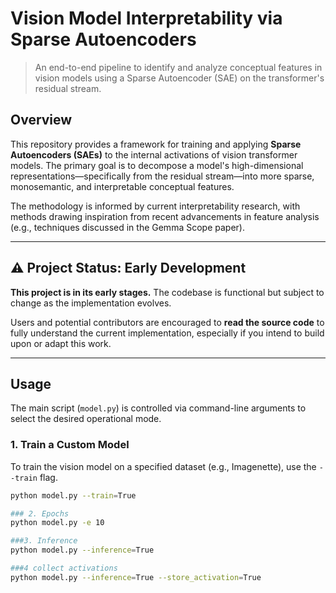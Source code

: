 # Vision Model Interpretability via Sparse Autoencoders

> An end-to-end pipeline to identify and analyze conceptual features in vision models using a Sparse Autoencoder (SAE) on the transformer's residual stream.

## Overview

This repository provides a framework for training and applying **Sparse Autoencoders (SAEs)** to the internal activations of vision transformer models. The primary goal is to decompose a model's high-dimensional representations—specifically from the residual stream—into more sparse, monosemantic, and interpretable conceptual features.

The methodology is informed by current interpretability research, with methods drawing inspiration from recent advancements in feature analysis (e.g., techniques discussed in the Gemma Scope paper).

---

## ⚠️ Project Status: Early Development

**This project is in its early stages.** The codebase is functional but subject to change as the implementation evolves.

Users and potential contributors are encouraged to **read the source code** to fully understand the current implementation, especially if you intend to build upon or adapt this work.

---

## Usage

The main script (`model.py`) is controlled via command-line arguments to select the desired operational mode.

### 1. Train a Custom Model

To train the vision model on a specified dataset (e.g., Imagenette), use the `--train` flag.
```bash
python model.py --train=True

### 2. Epochs 
python model.py -e 10

###3. Inference
python model.py --inference=True

###4 collect activations
python model.py --inference=True --store_activation=True
